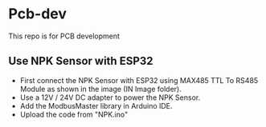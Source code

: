 # Pcb-dev
This repo is for PCB development

## Use NPK Sensor with ESP32
 - First connect the NPK Sensor with ESP32 using MAX485 TTL To RS485 Module as shown in the image (IN Image folder).
 - Use a 12V / 24V DC adapter to power the NPK Sensor.
 - Add the ModbusMaster library in Arduino IDE.
 - Upload the code from "NPK.ino"
